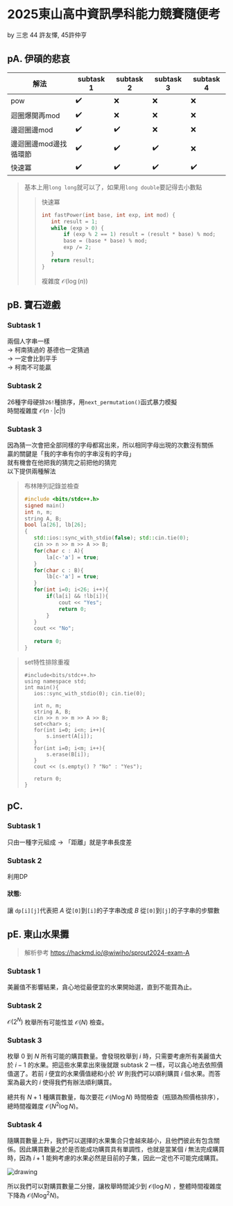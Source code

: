 # 2025東山高中資訊學科能力競賽隨便考
by 三忠 44 許友懌, 45許仲亨
## pA. 伊碩的悲哀
|解法|subtask 1|subtask 2|subtask 3|subtask 4|
|---|---|---|---|---|
|pow|✔️|❌|❌|❌|
|迴圈爆開再mod|✔️|❌|❌|❌|
|邊迴圈邊mod|✔️|✔️|❌|❌|
|邊迴圈邊mod邊找循環節|✔️|✔️|✔️|❌|
|快速冪|✔️|✔️|✔️|✔️|
>  基本上用```long long```就可以了，如果用```long double```要記得去小數點
>> 快速冪
>> ```cpp
>>int fastPower(int base, int exp, int mod) {
>>    int result = 1;
>>    while (exp > 0) {
>>        if (exp % 2 == 1) result = (result * base) % mod;
>>        base = (base * base) % mod;
>>        exp /= 2;
>>    }
>>    return result;
>>} 
>> ```
>> 複雜度 $\mathcal O(\log(n))$

## pB. 寶石遊戲
### Subtask 1
兩個人字串一樣<br>
-> 柯南猜過的 基德也一定猜過<br>
-> 一定會比到平手<br>
-> 柯南不可能贏
### Subtask 2
26種字母硬排```26!```種排序，用```next_permutation()```函式暴力模擬<br>
時間複雜度 $\mathcal O(n\cdot|c|!)$
### Subtask 3
因為猜一次會把全部同樣的字母都寫出來，所以相同字母出現的次數沒有關係<br>
贏的關鍵是「我的字串有你的字串沒有的字母」<br>
就有機會在他把我的猜完之前把他的猜完<br>
以下提供兩種解法
>布林陣列記錄並檢查
>```cpp
>#include <bits/stdc++.h>
>signed main()
>int n, m;
>string A, B;
>bool la[26], lb[26];
>{   
>    std::ios::sync_with_stdio(false); std::cin.tie(0);
>    cin >> n >> m >> A >> B;
>    for(char c : A){
>        la[c-'a'] = true;
>    }
>    for(char c : B){
>        lb[c-'a'] = true;
>    }
>    for(int i=0; i<26; i++){
>        if(la[i] && !lb[i]){
>            cout << "Yes";
>            return 0;
>        }
>    }
>    cout << "No";
>    
>    return 0;
>}
>```

>set特性排除重複
>```
>#include<bits/stdc++.h>
>using namespace std;
>int main(){
>    ios::sync_with_stdio(0); cin.tie(0);
>
>    int n, m;
>    string A, B;
>    cin >> n >> m >> A >> B;
>    set<char> s;
>    for(int i=0; i<n; i++){
>        s.insert(A[i]);
>    }
>    for(int i=0; i<m; i++){
>        s.erase(B[i]);
>    }
>    cout << (s.empty() ? "No" : "Yes");
>
>    return 0;
>}
>```

## pC. 
### Subtask 1
只由一種字元組成 -> 「距離」就是字串長度差
### Subtask 2
利用DP<br>
#### 狀態: 
讓 ```dp[i][j]```代表把 $A$ 從```[0]```到```[i]```的子字串改成 $B$ 從```[0]```到```[j]```的子字串的步驟數

## pE. 東山水果攤
> 解析參考 https://hackmd.io/@wiwiho/sprout2024-exam-A
### Subtask 1
美麗值不影響結果，貪心地從最便宜的水果開始選，直到不能買為止。
### Subtask 2
$\mathcal O(2^N)$ 枚舉所有可能性並 $\mathcal O(N)$ 檢查。
### Subtask 3
枚舉 $0$ 到 $N$ 所有可能的購買數量。會發現枚舉到 $i$ 時，只需要考慮所有美麗值大於 $i-1$ 的水果。把這些水果拿出來後就跟 subtask 2 一樣，可以貪心地去依照價值選了。若前 $i$ 便宜的水果價值總和小於 $W$ 則我們可以順利購買 $i$ 個水果。而答案為最大的 $i$ 使得我們有辦法順利購買。

總共有 $N+1$ 種購買數量，每次要花 $\mathcal O(N\log N)$ 時間檢查（瓶頸為照價格排序），總時間複雜度 $\mathcal O(N^2\log N)$。
### Subtask 4
隨購買數量上升，我們可以選擇的水果集合只會越來越小，且他們彼此有包含關係。因此購買數量之於是否能成功購買具有單調性，也就是當某個 $i$ 無法完成購買時，因為 $i+1$ 能夠考慮的水果必然是目前的子集，因此一定也不可能完成購買。

![drawing](https://hackmd.io/_uploads/SJEDbSqb0.png)

所以我們可以對購買數量二分搜，讓枚舉時間減少到 $\mathcal O(\log N)$ ，整體時間複雜度下降為 $\mathcal O(N\log^2 N)$。
